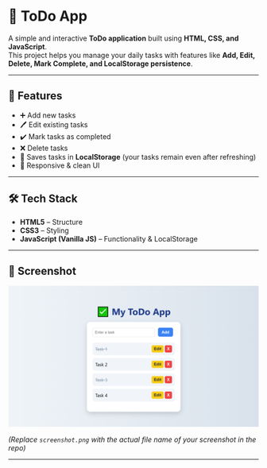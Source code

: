 # 📝 ToDo App

A simple and interactive **ToDo application** built using **HTML, CSS, and JavaScript**.  
This project helps you manage your daily tasks with features like **Add, Edit, Delete, Mark Complete, and LocalStorage persistence**.

---

## 🚀 Features
- ➕ Add new tasks  
- 🖊️ Edit existing tasks  
- ✔️ Mark tasks as completed  
- ❌ Delete tasks  
- 💾 Saves tasks in **LocalStorage** (your tasks remain even after refreshing)  
- 📱 Responsive & clean UI  

---

## 🛠️ Tech Stack
- **HTML5** – Structure  
- **CSS3** – Styling  
- **JavaScript (Vanilla JS)** – Functionality & LocalStorage  

---

## 📸 Screenshot
![ToDo App Screenshot](./Screenshot.png)

*(Replace `screenshot.png` with the actual file name of your screenshot in the repo)*

---
